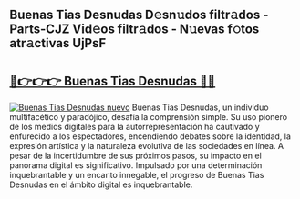 ## Buenas Tias Desnudas D𝚎sn𝚞dos filtr𝚊dos - Parts-CJZ Vid𝚎os filtr𝚊dos - N𝚞evas f𝚘tos atr𝚊ctivas UjPsF

# <h2><a href="http://mbbnc0c.tromn.icu/?c=Buenas+Tias+Desnudas">🔗👉👉👉 Buenas Tias Desnudas 🔗🔗</a></h2>

[![Buenas Tias Desnudas nuevo](https://i.imgur.com/pEAQMta.gif)](http://mbbnc0c.tromn.icu/?c=Buenas+Tias+Desnudas)
Buenas Tias Desnudas, un individuo multifacético y paradójico, desafía la comprensión simple. Su uso pionero de los medios digitales para la autorrepresentación ha cautivado y enfurecido a los espectadores, encendiendo debates sobre la identidad, la expresión artística y la naturaleza evolutiva de las sociedades en línea. A pesar de la incertidumbre de sus próximos pasos, su impacto en el panorama digital es significativo. Impulsado por una determinación inquebrantable y un encanto innegable, el progreso de Buenas Tias Desnudas en el ámbito digital es inquebrantable.
